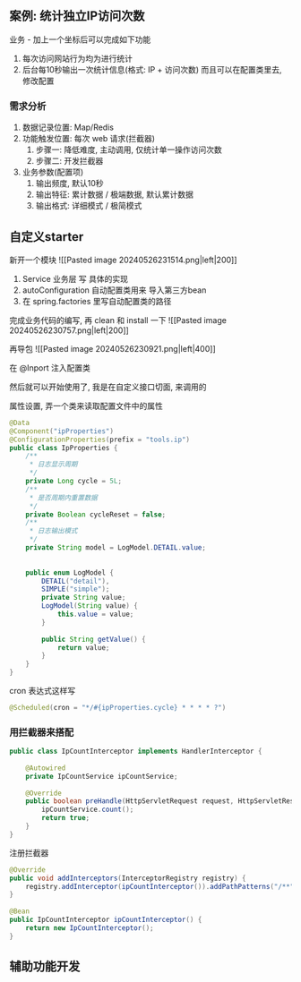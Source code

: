 ## 案例: 统计独立IP访问次数
业务 - 加上一个坐标后可以完成如下功能 
1. 每次访问网站行为均为进行统计
2. 后台每10秒输出一次统计信息(格式: IP + 访问次数)
而且可以在配置类里去, 修改配置

### 需求分析
1. 数据记录位置: Map/Redis
2. 功能触发位置: 每次 web 请求(拦截器)
	1) 步骤一: 降低难度, 主动调用, 仅统计单一操作访问次数
	2) 步骤二: 开发拦截器
3. 业务参数(配置项)
	1) 输出频度, 默认10秒
	2) 输出特征: 累计数据 / 极端数据, 默认累计数据
	3) 输出格式: 详细模式 / 极简模式

  



## 自定义starter
新开一个模块
![[Pasted image 20240526231514.png|left|200]]

1. Service 业务层 写 具体的实现
2. autoConfiguration 自动配置类用来 导入第三方bean
3. 在 spring.factories 里写自动配置类的路径


完成业务代码的编写, 再 clean 和 install 一下
![[Pasted image 20240526230757.png|left|200]]

再导包
![[Pasted image 20240526230921.png|left|400]]

在 @Inport 注入配置类

然后就可以开始使用了, 我是在自定义接口切面, 来调用的


属性设置, 弄一个类来读取配置文件中的属性
```java
@Data  
@Component("ipProperties")  
@ConfigurationProperties(prefix = "tools.ip")  
public class IpProperties {  
    /**  
     * 日志显示周期  
     */  
    private Long cycle = 5L;  
    /**  
     * 是否周期内重置数据  
     */  
    private Boolean cycleReset = false;  
    /**  
     * 日志输出模式  
     */  
    private String model = LogModel.DETAIL.value;  
  
  
    public enum LogModel {  
        DETAIL("detail"),  
        SIMPLE("simple");  
        private String value;  
        LogModel(String value) {  
            this.value = value;  
        }  
  
        public String getValue() {  
            return value;  
        }  
    }  
}
```


cron 表达式这样写  
```java
@Scheduled(cron = "*/#{ipProperties.cycle} * * * * ?")
```


### 用拦截器来搭配

```java
public class IpCountInterceptor implements HandlerInterceptor {  
  
    @Autowired  
    private IpCountService ipCountService;  
  
    @Override  
    public boolean preHandle(HttpServletRequest request, HttpServletResponse response, Object handler) throws Exception {  
        ipCountService.count();  
        return true;  
    }  
}
```

注册拦截器
```java
@Override  
public void addInterceptors(InterceptorRegistry registry) {  
    registry.addInterceptor(ipCountInterceptor()).addPathPatterns("/**");  
}  
  
@Bean  
public IpCountInterceptor ipCountInterceptor() {  
    return new IpCountInterceptor();  
}
```

## 辅助功能开发
